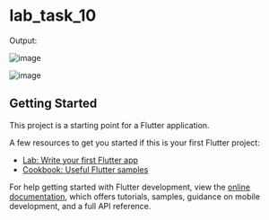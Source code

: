 # lab_task_10

Output:

![image](https://github.com/duaazehra43/Mad-tasks/assets/80267272/7bcaecbd-766b-47a5-896a-1a12561a4905)

![image](https://github.com/duaazehra43/Mad-tasks/assets/80267272/9cae56e1-47e5-4f6d-89dc-7d17ce839212)


## Getting Started

This project is a starting point for a Flutter application.

A few resources to get you started if this is your first Flutter project:

- [Lab: Write your first Flutter app](https://docs.flutter.dev/get-started/codelab)
- [Cookbook: Useful Flutter samples](https://docs.flutter.dev/cookbook)

For help getting started with Flutter development, view the
[online documentation](https://docs.flutter.dev/), which offers tutorials,
samples, guidance on mobile development, and a full API reference.
